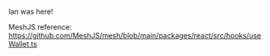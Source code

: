 Ian was here!

MeshJS reference: https://github.com/MeshJS/mesh/blob/main/packages/react/src/hooks/useWallet.ts
